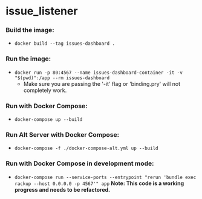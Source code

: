 # issue_listener

### Build the image:
* `docker build --tag issues-dashboard .`

### Run the image:
* `docker run -p 80:4567 --name issues-dashboard-container -it -v "$(pwd)":/app --rm issues-dashboard`
  * Make sure you are passing the '-it' flag or 'binding.pry' will not completely work.


### Run with Docker Compose:
* `docker-compose up --build`

### Run Alt Server with Docker Compose:
* `docker-compose -f ./docker-compose-alt.yml up --build`

### Run with Docker Compose in development mode:
* `docker-compose run --service-ports --entrypoint "rerun 'bundle exec rackup --host 0.0.0.0 -p 4567'" app`
**Note: This code is a working progress and needs to be refactored.**